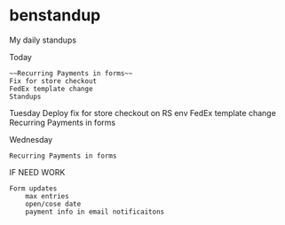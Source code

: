 # benstandup
My daily standups

Today
 
    ~~Recurring Payments in forms~~
    Fix for store checkout
    FedEx template change
    Standups

Tuesday
    Deploy fix for store checkout on RS env
    FedEx template change
    Recurring Payments in forms
    
Wednesday

    Recurring Payments in forms




IF NEED WORK
    
    Form updates
        max entries
        open/cose date
        payment info in email notificaitons
